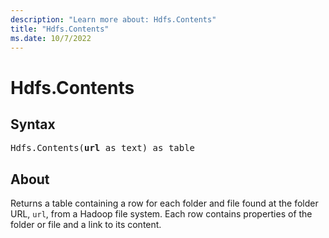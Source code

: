 ```yaml
---
description: "Learn more about: Hdfs.Contents"
title: "Hdfs.Contents"
ms.date: 10/7/2022
---
```

# Hdfs.Contents

## Syntax

<pre>
Hdfs.Contents(<b>url</b> as text) as table
</pre>

## About

Returns a table containing a row for each folder and file found at the folder URL, `url`, from a Hadoop file system. Each row contains properties of the folder or file and a link to its content.
